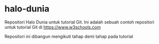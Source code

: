 # halo-dunia
Repositori Halo Dunia untuk tutorial Git.
Ini adalah sebuah contoh repositori untuk tutorial Git di https://www.w3schools.com

Repositori ini dibangun mengikuti tahap demi tahap pada tutorial
